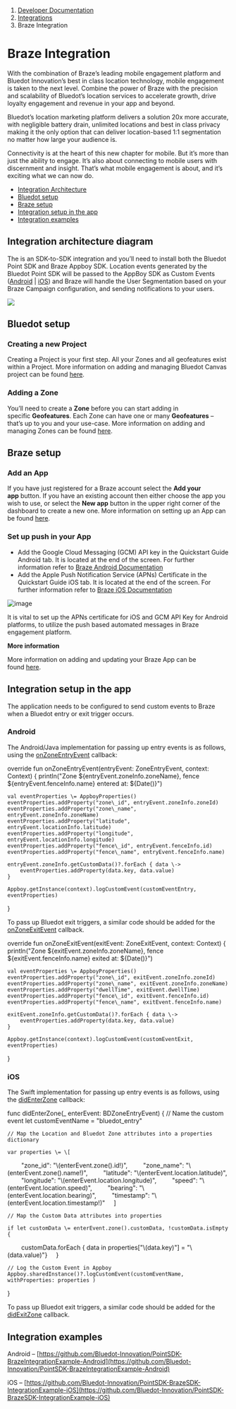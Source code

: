 1.  [Developer Documentation](https://docs.bluedot.io)
2.  [Integrations](https://docs.bluedot.io/integrations/)
3.  Braze Integration

Braze Integration
=================

With the combination of Braze’s leading mobile engagement platform and Bluedot Innovation’s best in class location technology, mobile engagement is taken to the next level. Combine the power of Braze with the precision and scalability of Bluedot’s location services to accelerate growth, drive loyalty engagement and revenue in your app and beyond.

Bluedot’s location marketing platform delivers a solution 20x more accurate, with negligible battery drain, unlimited locations and best in class privacy making it the only option that can deliver location-based 1:1 segmentation no matter how large your audience is.

Connectivity is at the heart of this new chapter for mobile. But it’s more than just the ability to engage. It’s also about connecting to mobile users with discernment and insight. That’s what mobile engagement is about, and it’s exciting what we can now do.

*   [Integration Architecture](#BrazeIntegration-Architecture)
*   [Bluedot setup](#Bluedot-setup)
*   [Braze setup](#Braze-setup)
*   [Integration setup in the app](#App-setup)
*   [Integration examples](#Integration-examples)

Integration architecture diagram
--------------------------------

The is an SDK-to-SDK integration and you’ll need to install both the Bluedot Point SDK and Braze Appboy SDK. Location events generated by the Bluedot Point SDK will be passed to the AppBoy SDK as Custom Events ([Android](https://www.braze.com/docs/developer_guide/platform_integration_guides/android/analytics/tracking_custom_events/#tracking-custom-events) | [iOS](https://www.braze.com/docs/developer_guide/platform_integration_guides/ios/analytics/tracking_custom_events/)) and Braze will handle the User Segmentation based on your Braze Campaign configuration, and sending notifications to your users.

![](https://docs.bluedot.io/wp-content/uploads/2021/06/Bluedot-Braze-System-Architecture-1024x576.png)

Bluedot setup
-------------

### **Creating a new Project**

Creating a Project is your first step. All your Zones and all geofeatures exist within a Project. More information on adding and managing Bluedot Canvas project can be found [here](https://docs.bluedot.io/canvas/creating-a-new-project/).

### **Adding a Zone**

You’ll need to create a **Zone** before you can start adding in specific **Geofeatures**. Each Zone can have one or many **Geofeatures** – that’s up to you and your use-case. More information on adding and managing Zones can be found [here](https://docs.bluedot.io/canvas/add-a-new-zone/).

Braze setup
-----------

### Add an App

If you have just registered for a Braze account select the **Add your app** button. If you have an existing account then either choose the app you wish to use, or select the **New app** button in the upper right corner of the dashboard to create a new one. More information on setting up an App can be found [here](https://www.braze.com/docs/developer_guide/platform_wide/app_group_configuration/).

### Set up push in your App

*   Add the Google Cloud Messaging (GCM) API key in the Quickstart Guide Android tab. It is located at the end of the screen. For further information refer to [Braze Android Documentation](https://www.braze.com/docs/developer_guide/platform_integration_guides/android/push_notifications/integration/)
*   Add the Apple Push Notification Service (APNs) Certificate in the Quickstart Guide iOS tab. It is located at the end of the screen. For further information refer to [Braze iOS Documentation](https://www.braze.com/docs/developer_guide/platform_integration_guides/ios/push_notifications/integration/#push-integration)

![image](https://docs.bluedot.io/wp-content/uploads/2021/07/info.png)

It is vital to set up the APNs certificate for iOS and GCM API Key for Android platforms, to utilize the push based automated messages in Braze engagement platform.

**More information**

More information on adding and updating your Braze App can be found [here](https://www.braze.com/docs/user_guide/administrative/app_settings/).

Integration setup in the app
----------------------------

The application needs to be configured to send custom events to Braze when a Bluedot entry or exit trigger occurs.

### **Android**

The Android/Java implementation for passing up entry events is as follows, using the [onZoneEntryEvent](https://android-docs.bluedot.io/-bluedot-s-d-k/au.com.bluedot.point.net.engine/-geo-triggering-event-receiver/index.html#%5Bau.com.bluedot.point.net.engine%2FGeoTriggeringEventReceiver%2FonZoneEntryEvent%2F%23au.com.bluedot.point.net.engine.ZoneEntryEvent%23android.content.Context%2FPointingToDeclaration%2F%5D%2FFunctions%2F-762893342) callback:

override fun onZoneEntryEvent(entryEvent: ZoneEntryEvent, context: Context) {
    println("Zone ${entryEvent.zoneInfo.zoneName}, fence ${entryEvent.fenceInfo.name} entered at: ${Date()}")

    val eventProperties \= AppboyProperties()
    eventProperties.addProperty("zone\_id", entryEvent.zoneInfo.zoneId)
    eventProperties.addProperty("zone\_name", entryEvent.zoneInfo.zoneName)
    eventProperties.addProperty("latitude", entryEvent.locationInfo.latitude)
    eventProperties.addProperty("longitude", entryEvent.locationInfo.longitude)
    eventProperties.addProperty("fence\_id", entryEvent.fenceInfo.id)
    eventProperties.addProperty("fence\_name", entryEvent.fenceInfo.name)

    entryEvent.zoneInfo.getCustomData()?.forEach { data \->
        eventProperties.addProperty(data.key, data.value)
    }

    Appboy.getInstance(context).logCustomEvent(customEventEntry, eventProperties)
}

To pass up Bluedot exit triggers, a similar code should be added for the [onZoneExitEvent](https://android-docs.bluedot.io/-bluedot-s-d-k/au.com.bluedot.point.net.engine/-geo-triggering-event-receiver/index.html#%5Bau.com.bluedot.point.net.engine%2FGeoTriggeringEventReceiver%2FonZoneEntryEvent%2F%23au.com.bluedot.point.net.engine.ZoneEntryEvent%23android.content.Context%2FPointingToDeclaration%2F%5D%2FFunctions%2F-762893342) callback.

override fun onZoneExitEvent(exitEvent: ZoneExitEvent, context: Context) {
    println("Zone ${exitEvent.zoneInfo.zoneName}, fence ${exitEvent.fenceInfo.name} exited at: ${Date()}")

    val eventProperties \= AppboyProperties()
    eventProperties.addProperty("zone\_id", exitEvent.zoneInfo.zoneId)
    eventProperties.addProperty("zone\_name", exitEvent.zoneInfo.zoneName)
    eventProperties.addProperty("dwellTime", exitEvent.dwellTime)
    eventProperties.addProperty("fence\_id", exitEvent.fenceInfo.id)
    eventProperties.addProperty("fence\_name", exitEvent.fenceInfo.name)

    exitEvent.zoneInfo.getCustomData()?.forEach { data \->
        eventProperties.addProperty(data.key, data.value)
    }

    Appboy.getInstance(context).logCustomEvent(customEventExit, eventProperties)
}

### **iOS**

The Swift implementation for passing up entry events is as follows, using the [didEnterZone](https://ios-docs.bluedot.io/Protocols/BDPGeoTriggeringEventDelegate.html#/c:objc(pl)BDPGeoTriggeringEventDelegate(im)didEnterZone:) callback:

func didEnterZone(\_ enterEvent: BDZoneEntryEvent) {
    // Name the custom event let customEventName \= "bluedot\_entry"

    // Map the Location and Bluedot Zone attributes into a properties dictionary

    var properties \= \[
        "zone\_id": "\\(enterEvent.zone().id!)",
        "zone\_name": "\\(enterEvent.zone().name!)",
        "latitude": "\\(enterEvent.location.latitude)",
        "longitude": "\\(enterEvent.location.longitude)",
        "speed": "\\(enterEvent.location.speed)",
        "bearing": "\\(enterEvent.location.bearing)",
        "timestamp": "\\(enterEvent.location.timestamp!)"
    \]

    // Map the Custom Data attributes into properties

    if let customData \= enterEvent.zone().customData, !customData.isEmpty {
        customData.forEach { data in properties\["\\(data.key)"\] \= "\\(data.value)"}
    }

    // Log the Custom Event in Appboy
    Appboy.sharedInstance()?.logCustomEvent(customEventName, withProperties: properties )
}

To pass up Bluedot exit triggers, a similar code should be added for the [didExitZone](https://ios-docs.bluedot.io/Protocols/BDPGeoTriggeringEventDelegate.html#/c:objc(pl)BDPGeoTriggeringEventDelegate(im)didExitZone:) callback.

**Integration examples**
------------------------

Android – [https://github.com/Bluedot-Innovation/PointSDK-BrazeIntegrationExample-Android](https://github.com/Bluedot-Innovation/PointSDK-BrazeIntegrationExample-Android)

iOS – [https://github.com/Bluedot-Innovation/PointSDK-BrazeSDK-IntegrationExample-iOS](https://github.com/Bluedot-Innovation/PointSDK-BrazeSDK-IntegrationExample-iOS)
